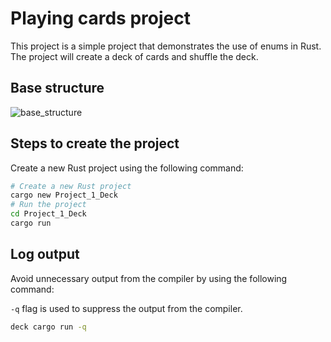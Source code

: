 # Playing cards project

This project is a simple project that demonstrates the use of enums in Rust. The project will create a deck of cards and shuffle the deck.

## Base structure

![base_structure](base_structure.png)

## Steps to create the project

Create a new Rust project using the following command:

```bash
# Create a new Rust project
cargo new Project_1_Deck
# Run the project
cd Project_1_Deck
cargo run
```

## Log output

Avoid unnecessary output from the compiler by using the following command:

`-q` flag is used to suppress the output from the compiler.

```bash
deck cargo run -q
```
